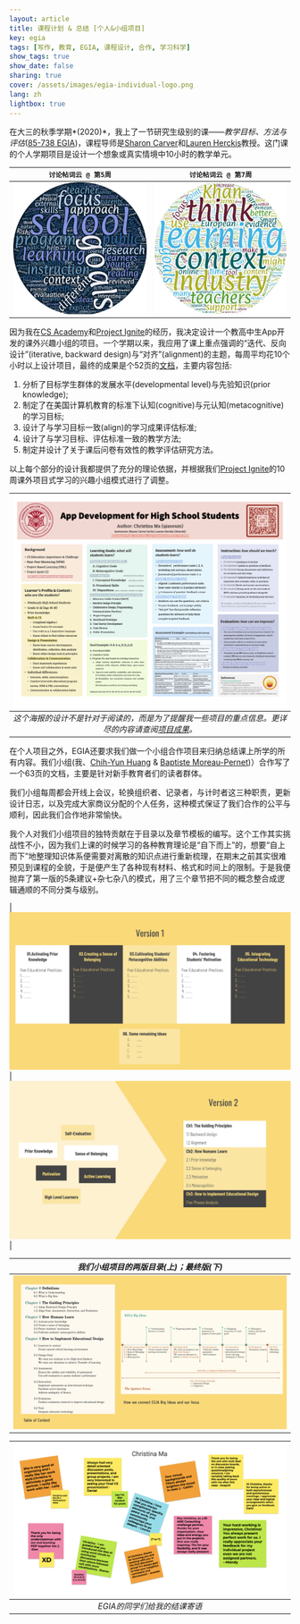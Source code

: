 ```yaml
---
layout: article
title: 课程计划 & 总结 [个人&小组项目]
key: egia
tags: [写作, 教育, EGIA, 课程设计, 合作, 学习科学]
show_tags: true
show_date: false
sharing: true
cover: /assets/images/egia-individual-logo.png
lang: zh
lightbox: true
---
```


在大三的秋季学期*(2020)*，我上了一节研究生级别的课——*教学目标、方法与评估*([85-738 EGIA])，课程导师是[Sharon Carver]和[Lauren Herckis]教授。这门课的个人学期项目是设计一个想象或真实情境中10小时的教学单元。

<!--more-->

| `讨论帖词云 @ 第5周` | `讨论帖词云 @ 第7周` |
| -- | -- |
|![](/assets/images/egia-w5.png)|![](/assets/images/egia-w7.png)|

因为我在[CS Academy]和[Project Ignite]的经历，我决定设计一个教高中生App开发的课外兴趣小组的项目。一个学期以来，我应用了课上重点强调的“迭代、反向设计”(iterative, backward design)与“对齐”(alignment)的主题，每周平均花10个小时以上设计项目，最终的成果是个52页的[文档][writeup]，主要内容包括:

1. 分析了目标学生群体的发展水平(developmental level)与先验知识(prior knowledge);
2. 制定了在美国计算机教育的标准下认知(cognitive)与元认知(metacognitive)的学习目标;
3. 设计了与学习目标一致(align)的学习成果评估标准;
4. 设计了与学习目标、评估标准一致的教学方法;
5. 制定并设计了关于课后问卷有效性的教学评估研究方法。

以上每个部分的设计我都提供了充分的理论依据，并根据我们[Project Ignite][PI]的10周课外项目式学习的兴趣小组模式进行了调整。

|![](/assets/images/egia-poster.png)|
|:--:| 
| *这个海报的设计不是针对于阅读的，而是为了提醒我一些项目的重点信息。更详尽的内容请查阅[项目成果][writeup]。* |


在个人项目之外，EGIA还要求我们做一个小组合作项目来归纳总结课上所学的所有内容。我们小组(我、[Chih-Yun Huang][leila] & [Baptiste Moreau-Pernet][baptiste])）合作写了一个63页的文档，主要是针对新手教育者们的读者群体。

我们小组每周都会开线上会议，轮换组织者、记录者，与计时者这三种职责，更新设计日志，以及完成大家商议分配的个人任务，这种模式保证了我们合作的公平与顺利，因此我们合作地非常愉快。

我个人对我们小组项目的独特贡献在于目录以及章节模板的编写。这个工作其实挑战性不小，因为我们上课的时候学习的各种教育理论是“自下而上”的，想要“自上而下”地整理知识体系便需要对离散的知识点进行重新梳理，在期末之前其实很难预见到课程的全貌，于是便产生了各种现有材料、格式和时间上的限制。于是我便抛弃了第一版的5条建议+杂七杂八的模式，用了三个章节把不同的概念整合成逻辑通顺的不同分类与级别。

|![](/assets/images/egia-v1.png)|![](/assets/images/egia-v2.png)|

| *我们小组项目的两版目录(上)；最终版(下)* |
|:--:| 
|![](/assets/images/egia-toc.png)|

|![](/assets/images/egia-thankyou.png)|
|:--:| 
| *EGIA的同学们给我的结课寄语* |

[Sharon Carver]: https://www.cmu.edu/dietrich/psychology/people/core-training-faculty/carver-sharon.html
[Lauren Herckis]: http://www.laurenherckis.com/

[PI]: https://projectignitecmu.org/
[writeup]: /assets/Christina_Ma_AppDev_for_High_School_Students.pdf
[CS Academy]: /zh_activity/6-cs-academy.html
[Project Ignite]: /zh_activity/1-project-ignite.html
[85-738 EGIA]: https://metals.hcii.cmu.edu/curriculum/

[baptiste]: https://baptistemp.github.io/
[leila]: https://www.linkedin.com/in/chih-yun-huang/
